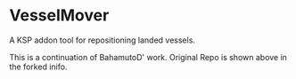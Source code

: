 # VesselMover
A KSP addon tool for repositioning landed vessels.

This is a continuation of BahamutoD' work.  Original Repo is shown above in the forked inifo.
